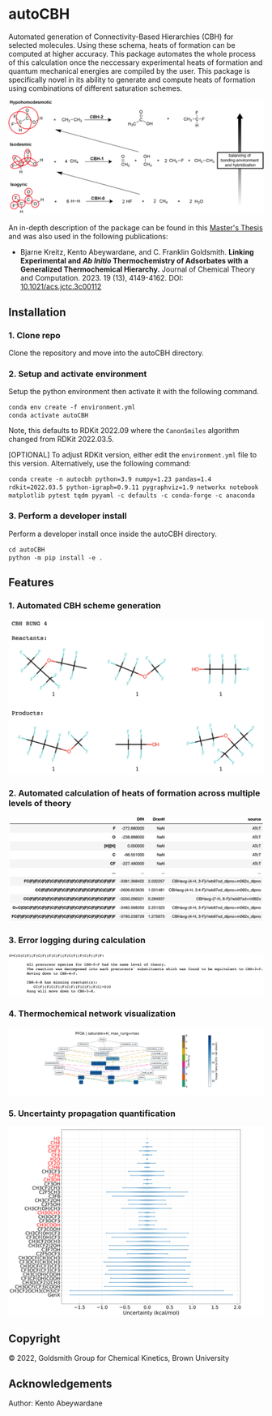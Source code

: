 # autoCBH
Automated generation of Connectivity-Based Hierarchies (CBH) for selected molecules. Using these schema, heats of formation can be computed at higher accuracy. This package automates the whole process of this calculation once the neccessary experimental heats of formation and quantum mechanical energies are compiled by the user. This package is specifically novel in its ability to generate and compute heats of formation using combinations of different saturation schemes.

![General CBH schematic](figures/CBH_schematic.png#center)

An in-depth description of the package can be found in this [Master's Thesis](https://repository.library.brown.edu/studio/item/bdr:t638etqc/) and was also used in the following publications:
* Bjarne Kreitz, Kento Abeywardane, and C. Franklin Goldsmith. **Linking Experimental and _Ab Initio_ Thermochemistry of Adsorbates with a Generalized Thermochemical Hierarchy.** Journal of Chemical Theory and Computation. 2023. 19 (13), 4149-4162. DOI: [10.1021/acs.jctc.3c00112](https://doi.org/10.1021/acs.jctc.3c00112)

## Installation
### 1. Clone repo
Clone the repository and move into the autoCBH directory.

### 2. Setup and activate environment
Setup the python environment then activate it with the following command.

```
conda env create -f environment.yml
conda activate autoCBH
```
Note, this defaults to RDKit 2022.09 where the $\texttt{CanonSmiles}$ algorithm changed from RDKit 2022.03.5. 

\[OPTIONAL\] To adjust RDKit version, either edit the ```environment.yml``` file to this version. Alternatively, use the following command:

```
conda create -n autocbh python=3.9 numpy=1.23 pandas=1.4 rdkit=2022.03.5 python-igraph=0.9.11 pygraphviz=1.9 networkx notebook matplotlib pytest tqdm pyyaml -c defaults -c conda-forge -c anaconda
```

### 3. Perform a developer install
Perform a developer install once inside the autoCBH directory.
```
cd autoCBH
python -m pip install -e .
```


## Features
### 1. Automated CBH scheme generation
![GenX CBH-2](figures/CBHscheme_ex.png)

### 2. Automated calculation of heats of formation across multiple levels of theory
![Example output dataframe](figures/output_dataframe_example.png)

### 3. Error logging during calculation
![Error logging](figures/print_errors.png)

### 4. Thermochemical network visualization
![PFOA TN](figures/TN_PFOA_H.png)

### 5. Uncertainty propagation quantification
![UQ](figures/UQ_genx_rel.png)


## Copyright
© 2022, Goldsmith Group for Chemical Kinetics, Brown University 
## Acknowledgements
Author: Kento Abeywardane
